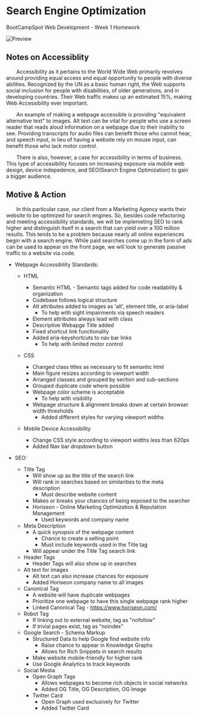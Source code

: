 # Search Engine Optimization
BootCampSpot Web Development - Week 1 Homework

![Preview](https://github.com/BCS-WebDev/Week1-Homework/blob/master/Develop/assets/Horiseon.gif)

## Notes on Accessiblity
&nbsp;&nbsp;&nbsp;&nbsp;&nbsp;&nbsp; Accessibility as it pertains to the World Wide Web
primarily revolves around providing equal access and equal opportunity to people with
diverse abilities. Recognized by the UN as a basic human right, the Web supports social
inclusion for people with disabilities, of older generations, and in developing countries.
Their Web traffic makes up an estimated 15%, making Web Accessibility ever important.

&nbsp;&nbsp;&nbsp;&nbsp;&nbsp;&nbsp; An example of making a webpage accessible is providing
"equivalent alternative text" to images. Alt text can be vital for people who use a screen
reader that reads aloud information on a webpage due to their inability to see. Providing
transcripts for audio files can benefit those who cannot hear, and speech input, in lieu
of having a website rely on mouse input, can benefit those who lack motor control.

&nbsp;&nbsp;&nbsp;&nbsp;&nbsp;&nbsp; There is also, however, a case for accessibility in terms
of business. This type of accessibility focuses on increasing exposure via mobile web
design, device indepedence, and SEO(Search Engine Optimization) to gain a bigger audience. 

## Motive & Action
&nbsp;&nbsp;&nbsp;&nbsp;&nbsp;&nbsp; In this particular case, our client from a Marketing
Agency wants their website to be optimized for search engines. So, besides code refactoring and
meeting accessibility standards, we will be implemeting SEO to rank higher and distinguish
itself in a search that can yield over a 100 million results. This tends to be a problem
because nearly all online experiences begin with a search engine. While paid searches
come up in the form of ads can be used to appear on the front page, we will look to generate
passive traffic to a website via code.

* Webpage Accessibliity Standards:
    - HTML
        - Semantic HTML - Semantic tags added for code readability & organization
        - Codebase follows logical structure
        - Alt attributes added to images as 'alt', element title, or aria-label
            - To help with sight impairments via speech readers
        - Element attributes always lead with class
        - Descriptive Webapge Title added
        - Fixed shortcut link functionality
        - Added aria-keyshortcuts to nav bar links
            - To help with limited motor control

    - CSS
        - Changed class titles as necessary to fit semantic html
        - Main figure resizes according to viewport width
        - Arranged classes and grouped by section and sub-sections
        - Grouped duplicate code where possible
        - Webpage color scheme is acceptable
            - To help with visibility
        - Webpage structure & alignment breaks down at certain browser width thresholds
            - Added different styles for varying viewport widths

    - Mobile Device Accessibility
        - Change CSS style according to viewport widths less than 620px
        - Added Nav bar dropdown button
    
* SEO:
    - Title Tag
        - Will show up as the title of the search link
        - Will rank in searches based on similarities to the meta description
            - Must describe website content
        - Makes or breaks your chances of being exposed to the searcher
        - Horiseon - Online Marketing Optimization & Reputation Management 
            - Used keywords and company name
    - Meta Description
        - A quick synopsis of the webpage content
            - Chance to create a selling point
            - Must include keywords used in the Title tag
        - Will appear under the Title Tag search link
    - Header Tags
        - Header Tags will also show up in searches
    - Alt text for images
        - Alt text can also increase chances for exposure
        - Added Horiseon company name to all images
    - Canonical Tag
        - A website will have duplicate webpages
        - Prioritize one webpage to have this single webpage rank higher
        - Linked Canonical Tag - https://www.horiseon.com/
    - Robot Tag
        - If linking out to external website, tag as "nofollow"
        - If trivial pages exist, tag as "noindex"
    - Google Search - Schema Markup
        - Structured Data to help Google find website info
            - Raise chance to appear in Knowledge Graphs
            - Allows for Rich Snippets in search results
        - Make website mobile-friendly for higher rank
        - Use Google Analytics to track keywords
    - Social Media
        - Open Graph Tags
            - Allows webpages to become rich objects in social networks
            - Added OG Title, OG Description, OG Image
        - Twitter Card
            - Open Graph used exclusively for Twitter
            - Added Twitter Card
